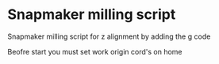 # Snapmaker milling script 
Snapmaker milling script for z alignment by adding the g code

Beofre start you must set work origin cord's on home

